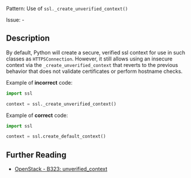 Pattern: Use of `ssl._create_unverified_context()`

Issue: -

## Description

By default, Python will create a secure, verified ssl context for use in such
classes as `HTTPSConnection`. However, it still allows using an insecure context
via the `_create_unverified_context` that reverts to the previous behavior that
does not validate certificates or perform hostname checks.


Example of **incorrect** code:

```python
import ssl

context = ssl._create_unverified_context()
```

Example of **correct** code:

```python
import ssl

context = ssl.create_default_context()
```

## Further Reading

* [OpenStack - B323: unverified_context](https://docs.openstack.org/developer/bandit/api/bandit.blacklists.html#b323-unverified-context)

